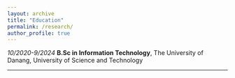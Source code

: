 ```yaml
---
layout: archive
title: "Education"
permalink: /research/
author_profile: true
---
```


*10/2020-9/2024* **B.Sc in Information Technology**, The University of Danang, University of Science and Technology

---------------------------------------------------------------

